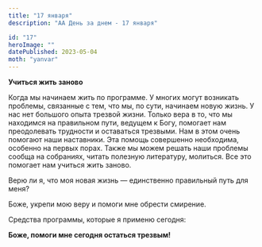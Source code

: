 ```yaml
---
title: "17 января"
description: "АА День за днем - 17 января"

id: "17"
heroImage: ""
datePublished: 2023-05-04
moth: "yanvar"
---
```


**Учиться жить заново**

Когда мы начинаем жить по программе. У многих могут возникать проблемы,
связанные с тем, что мы, по сути, начинаем новую жизнь. У нас нет большого
опыта трезвой жизни. Только вера в то, что мы находимся на правильном пути,
ведущем к Богу, помогает нам преодолевать трудности и оставаться трезвыми. Нам
в этом очень помогают наши наставники. Эта помощь совершенно необходима,
особенно на первых порах. Также мы можем решать наши проблемы сообща на
собраниях, читать полезную литературу, молиться. Все это помогает нам учиться
жить заново.

Верю ли я, что моя новая жизнь — единственно правильный путь для меня?

Боже, укрепи мою веру и помоги мне обрести смирение.

Средства программы, которые я применю сегодня:

**Боже, помоги мне сегодня остаться трезвым!**
